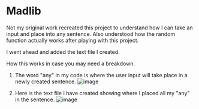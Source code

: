# Madlib

Not my original work recreated this project to understand how I can take an input and place into any sentence. Also understood how the random function actually works after playing with this project. 


I went ahead and added the text file I created. 

How this works in case you may need a breakdown.

 
 
1. The word "any" in my code is where the user input will take place in a newly created sentence.
    ![image](https://user-images.githubusercontent.com/23223322/118347842-bfad3780-b50b-11eb-88d0-269a6886b5e5.png)

 

2. Here is the text file I have created showing where I placed all my "any" in the sentence. 
    ![image](https://user-images.githubusercontent.com/23223322/118347888-0438d300-b50c-11eb-9a51-6f86778c586e.png)
